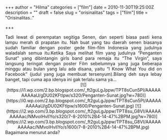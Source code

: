 +++
author = "Hilma"
categories = ["film"]
date = 2010-11-30T19:25:00Z
description = ""
draft = false
slug = "orisinalitas"
tags = ["film"]
title = "Orisinalitas.."

+++

<div style="text-align: justify;">Tadi lewat di perempatan segitiga Senen, dan seperti biasa pasti kena lampu merah di prapatan itu.  
 Nah buat yang tau daerah senen biasanya sudah familiar dengan poster gede film-film Indonesia yang judulnya waladalah semua itu.Ketika Saya melihat film yang judulnya “Penganten Sunat” yang dibintangin girls band para remaja itu “The Virgin”, saya langsung teringat dengan poster Film sebelumnya yang juga beberapa minggu atau bulan yang lalu ada disana, yaitu “I Know What You did on Facebook” (judul yang juga membuat tersenyum).Bilang deh saya lebay banget, tapi cuma apa idenya ini gak terlalu sama ya…

<div style="text-align: center;">[![](https://i1.wp.com/2.bp.blogspot.com/_ft2guLgJppw/TPT8sCun5PI/AAAAAAAAAaU/gDU02KFtIpw/s320/Penganten-Sunat.jpg?w=780)](https://i0.wp.com/2.bp.blogspot.com/_ft2guLgJppw/TPT8sCun5PI/AAAAAAAAAaU/gDU02KFtIpw/s1600/Penganten-Sunat.jpg) [![](https://i2.wp.com/3.bp.blogspot.com/_ft2guLgJppw/TPT8su_G8VI/AAAAAAAAAac/NMvoIHvlIYo/s320/7-8-2010%2B4-14-47%2BPM.jpg?w=780)](https://i2.wp.com/3.bp.blogspot.com/_ft2guLgJppw/TPT8su_G8VI/AAAAAAAAAac/NMvoIHvlIYo/s1600/7-8-2010%2B4-14-47%2BPM.jpg)</div>Bagaimana menurut anda?

</div><div class="fullpost" style="text-align: justify;"></div>


